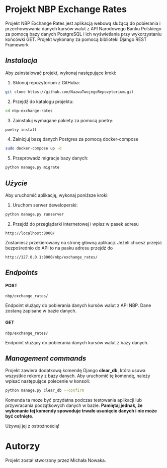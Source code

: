 # Projekt NBP Exchange Rates
Projekt NBP Exchange Rates jest aplikacją webową służącą do pobierania i 
przechowywania danych kursów walut z API Narodowego Banku Polskiego za pomocą bazy 
danych PostgreSQL i ich wyświetlania przy wykorzystaniu końcówki GET.
Projekt wykonany za pomocą biblioteki Django REST Framework


## ***Instalacja***

Aby zainstalować projekt, wykonaj następujące kroki:

1. Sklonuj repozytorium z GitHuba:
```bash
git clone https://github.com/NazwaTwojegoRepozytorium.git
```
2. Przejdź do katalogu projektu:
```bash
cd nbp-exchange-rates
```
3. Zainstaluj wymagane pakiety za pomocą poetry:
```bash
poetry install
```
4. Zainicjuj bazę danych Postgres za pomocą docker-compose
```bash
sudo docker-compose up -d
```
5. Przeprowadź migracje bazy danych:
```bash
python manage.py migrate
```

## ***Użycie***
Aby uruchomić aplikację, wykonaj poniższe kroki:

1. Uruchom serwer deweloperski:
```bash
python manage.py runserver
```
2. Przejdź do przeglądarki internetowej i wpisz w pasek adresu
```http request
http://localhost:8000/ 
```
Zostaniesz przekierowany na stronę główną aplikacji.
Jeżeli chcesz przejść bezpośrednio do API to na pasku adresu przejdź do 
```http request
http://127.0.0.1:8000/nbp/exchange_rates/
```
## ***Endpoints***
#### POST 
```
nbp/exchange_rates/
```
Endpoint służący do pobierania danych kursów walut z API NBP. Dane zostaną zapisane w bazie danych.

#### GET
```
nbp/exchange_rates/
```
Endpoint służący do pobierania danych kursów walut z bazy danych.

## ***Management commands***
Projekt zawiera dodatkową komendę Django **clear_db**, która usuwa wszystkie rekordy z 
bazy danych. Aby uruchomić tę komendę, należy wpisać następujące polecenie w konsoli:

```bash
python manage.py clear_db --confirm
```
Komenda ta może być przydatna podczas testowania aplikacji lub przywracania 
początkowych danych w bazie. **Pamiętaj jednak, że wykonanie tej komendy spowoduje 
trwałe usunięcie danych i nie może być cofnięte.** 

Używaj jej z ostrożnością!


# Autorzy
Projekt został stworzony przez Michała Nowaka.